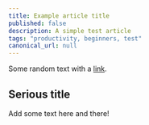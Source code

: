 ```yaml
---
title: Example article title
published: false
description: A simple test article
tags: "productivity, beginners, test"
canonical_url: null
---
```


Some random text with a [link](https://code.visualstudio.com).

## Serious title

Add some text here and there!
